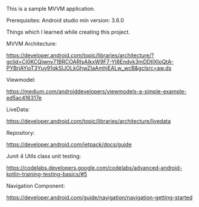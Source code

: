 This is a sample MVVM application. 

Prerequisites: 
Android studio min version: 3.6.0 

Things which I learned while creating this project. 

MVVM Architecture:

https://developer.android.com/topic/libraries/architecture/?gclid=Cj0KCQjwnv71BRCOARIsAIkxW9F7-YI8Endvk3mDDtlXIoQtA-PYBriAYioT3Yuy91qkSlJOLkGhwZIaAmhjEALw_wcB&gclsrc=aw.ds

Viewmodel:

https://medium.com/androiddevelopers/viewmodels-a-simple-example-ed5ac416317e

LiveData: 

https://developer.android.com/topic/libraries/architecture/livedata

Repository: 

https://developer.android.com/jetpack/docs/guide

Junit 4 Utils class unit testing:

https://codelabs.developers.google.com/codelabs/advanced-android-kotlin-training-testing-basics/#5

Navigation Component:

https://developer.android.com/guide/navigation/navigation-getting-started


